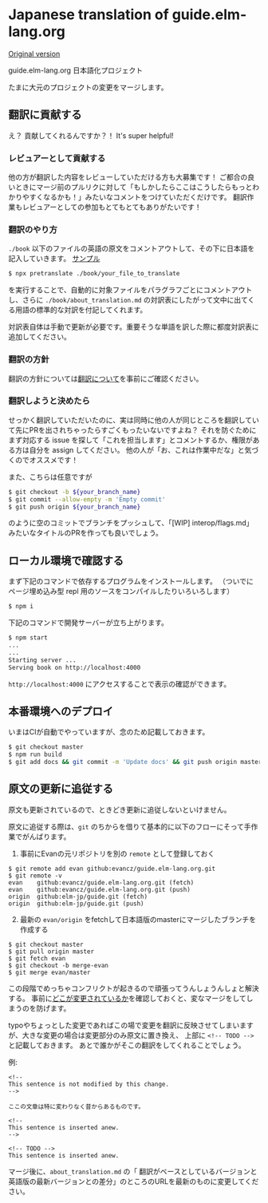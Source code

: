# Japanese translation of guide.elm-lang.org

[Original version](https://github.com/evancz/guide.elm-lang.org/)

guide.elm-lang.org 日本語化プロジェクト

たまに大元のプロジェクトの変更をマージします。

## 翻訳に貢献する

え？ 貢献してくれるんですか？！
It's super helpful!

### レビュアーとして貢献する

他の方が翻訳した内容をレビューしていただける方も大募集です！
ご都合の良いときにマージ前のプルリクに対して「もしかしたらここはこうしたらもっとわかりやすくなるかも！」みたいなコメントをつけていただくだけです。
翻訳作業もレビュアーとしての参加もとてもとてもありがたいです！

### 翻訳のやり方

`./book` 以下のファイルの英語の原文をコメントアウトして、その下に日本語を記入していきます。
[サンプル](https://github.com/elm-jp/guide/pull/1)

```bash
$ npx pretranslate ./book/your_file_to_translate
```

を実行することで、自動的に対象ファイルをパラグラフごとにコメントアウトし、さらに `./book/about_translation.md` の対訳表にしたがって文中に出てくる用語の標準的な対訳を付記してくれます。

対訳表自体は手動で更新が必要です。重要そうな単語を訳した際に都度対訳表に追加してください。

### 翻訳の方針

翻訳の方針については[翻訳について](https://github.com/elm-jp/guide/blob/master/book/about_translation.md)を事前にご確認ください。

### 翻訳しようと決めたら

せっかく翻訳していただいたのに、実は同時に他の人が同じところを翻訳していて先にPRを出されちゃったらすごくもったいないですよね？
それを防ぐためにまず対応する issue を探して「これを担当します」とコメントするか、権限がある方は自分を assign してください。
他の人が「お、これは作業中だな」と気づくのでオススメです！

また、こちらは任意ですが

```bash
$ git checkout -b ${your_branch_name}
$ git commit --allow-empty -m 'Empty commit'
$ git push origin ${your_branch_name}
```

のように空のコミットでブランチをプッシュして、「[WIP] interop/flags.md」 みたいなタイトルのPRを作っても良いでしょう。

## ローカル環境で確認する

まず下記のコマンドで依存するプログラムをインストールします。
（ついでにページ埋め込み型 repl 用のソースをコンパイルしたりいろいろします）

```bash
$ npm i
```

下記のコマンドで開発サーバーが立ち上がります。

```bash
$ npm start
...
...
Starting server ...
Serving book on http://localhost:4000
```

`http://localhost:4000` にアクセスすることで表示の確認ができます。

## 本番環境へのデプロイ

いまはCIが自動でやっていますが、念のため記載しておきます。

```bash
$ git checkout master
$ npm run build
$ git add docs && git commit -m 'Update docs' && git push origin master
```

## 原文の更新に追従する

原文も更新されているので、ときどき更新に追従しないといけません。

原文に追従する際は、`git` のちからを借りて基本的に以下のフローにそって手作業でがんばります。

1. 事前にEvanの元リポジトリを別の `remote` として登録しておく

```
$ git remote add evan github:evancz/guide.elm-lang.org.git
$ git remote -v
evan	github:evancz/guide.elm-lang.org.git (fetch)
evan	github:evancz/guide.elm-lang.org.git (push)
origin	github:elm-jp/guide.git (fetch)
origin	github:elm-jp/guide.git (push)
```

2. 最新の `evan/origin` をfetchして日本語版のmasterにマージしたブランチを作成する

```
$ git checkout master
$ git pull origin master
$ git fetch evan
$ git checkout -b merge-evan
$ git merge evan/master
```

この段階でめっちゃコンフリクトが起きるので頑張ってうんしょうんしょと解決する。
事前に[どこが変更されているか](https://guide.elm-lang.jp/about_translation.html#%E5%8E%9F%E6%96%87%E3%81%AE%E3%83%90%E3%83%BC%E3%82%B8%E3%83%A7%E3%83%B3)を確認しておくと、変なマージをしてしまうのを防げます。

typoやちょっとした変更であればこの場で変更を翻訳に反映させてしまいますが、大きな変更の場合は変更部分のみ原文に置き換え、
上部に `<!-- TODO -->` と記載しておきます。
あとで誰かがそこの翻訳をしてくれることでしょう。

例:

```
<!--
This sentence is not modified by this change.
-->

ここの文章は特に変わりなく昔からあるものです。

<!--
This sentence is inserted anew.
-->

<!-- TODO -->
This sentence is inserted anew.

```

マージ後に、`about_translation.md` の「 翻訳がベースとしているバージョンと英語版の最新バージョンとの差分」のところのURLを最新のものに変更してください。
